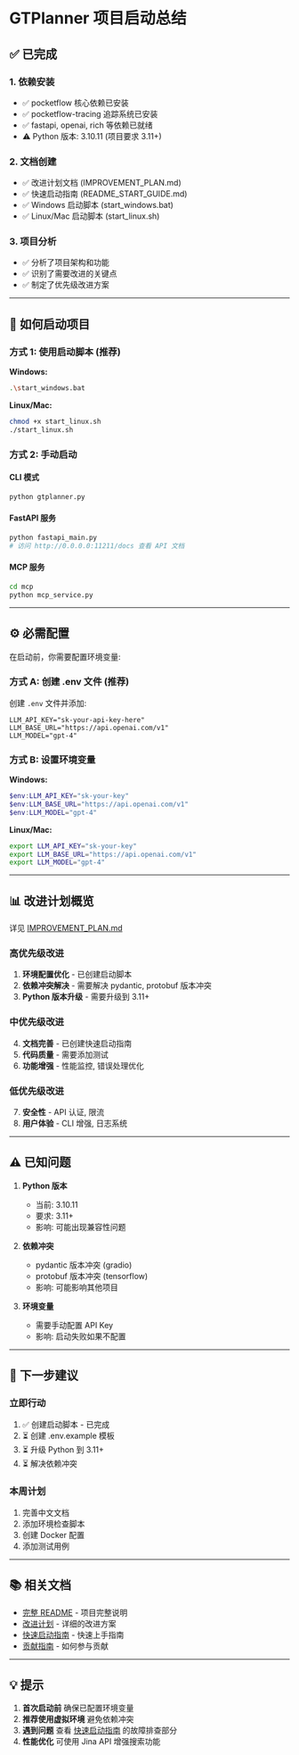 # GTPlanner 项目启动总结

## ✅ 已完成

### 1. 依赖安装
- ✅ pocketflow 核心依赖已安装
- ✅ pocketflow-tracing 追踪系统已安装
- ✅ fastapi, openai, rich 等依赖已就绪
- ⚠️ Python 版本: 3.10.11 (项目要求 3.11+)

### 2. 文档创建
- ✅ 改进计划文档 (IMPROVEMENT_PLAN.md)
- ✅ 快速启动指南 (README_START_GUIDE.md)
- ✅ Windows 启动脚本 (start_windows.bat)
- ✅ Linux/Mac 启动脚本 (start_linux.sh)

### 3. 项目分析
- ✅ 分析了项目架构和功能
- ✅ 识别了需要改进的关键点
- ✅ 制定了优先级改进方案

---

## 🚀 如何启动项目

### 方式 1: 使用启动脚本 (推荐)

**Windows:**
```bash
.\start_windows.bat
```

**Linux/Mac:**
```bash
chmod +x start_linux.sh
./start_linux.sh
```

### 方式 2: 手动启动

#### CLI 模式
```bash
python gtplanner.py
```

#### FastAPI 服务
```bash
python fastapi_main.py
# 访问 http://0.0.0.0:11211/docs 查看 API 文档
```

#### MCP 服务
```bash
cd mcp
python mcp_service.py
```

---

## ⚙️ 必需配置

在启动前，你需要配置环境变量:

### 方式 A: 创建 .env 文件 (推荐)

创建 `.env` 文件并添加:
```env
LLM_API_KEY="sk-your-api-key-here"
LLM_BASE_URL="https://api.openai.com/v1"
LLM_MODEL="gpt-4"
```

### 方式 B: 设置环境变量

**Windows:**
```powershell
$env:LLM_API_KEY="sk-your-key"
$env:LLM_BASE_URL="https://api.openai.com/v1"
$env:LLM_MODEL="gpt-4"
```

**Linux/Mac:**
```bash
export LLM_API_KEY="sk-your-key"
export LLM_BASE_URL="https://api.openai.com/v1"
export LLM_MODEL="gpt-4"
```

---

## 📊 改进计划概览

详见 [IMPROVEMENT_PLAN.md](IMPROVEMENT_PLAN.md)

### 高优先级改进
1. **环境配置优化** - 已创建启动脚本
2. **依赖冲突解决** - 需要解决 pydantic, protobuf 版本冲突
3. **Python 版本升级** - 需要升级到 3.11+

### 中优先级改进
4. **文档完善** - 已创建快速启动指南
5. **代码质量** - 需要添加测试
6. **功能增强** - 性能监控, 错误处理优化

### 低优先级改进
7. **安全性** - API 认证, 限流
8. **用户体验** - CLI 增强, 日志系统

---

## ⚠️ 已知问题

1. **Python 版本**
   - 当前: 3.10.11
   - 要求: 3.11+
   - 影响: 可能出现兼容性问题

2. **依赖冲突**
   - pydantic 版本冲突 (gradio)
   - protobuf 版本冲突 (tensorflow)
   - 影响: 可能影响其他项目

3. **环境变量**
   - 需要手动配置 API Key
   - 影响: 启动失败如果不配置

---

## 📝 下一步建议

### 立即行动
1. ✅ 创建启动脚本 - 已完成
2. ⏳ 创建 .env.example 模板
3. ⏳ 升级 Python 到 3.11+
4. ⏳ 解决依赖冲突

### 本周计划
1. 完善中文文档
2. 添加环境检查脚本
3. 创建 Docker 配置
4. 添加测试用例

---

## 📚 相关文档

- [完整 README](README_zh.md) - 项目完整说明
- [改进计划](IMPROVEMENT_PLAN.md) - 详细的改进方案
- [快速启动指南](README_START_GUIDE.md) - 快速上手指南
- [贡献指南](contribute_zh.md) - 如何参与贡献

---

## 💡 提示

1. **首次启动前** 确保已配置环境变量
2. **推荐使用虚拟环境** 避免依赖冲突
3. **遇到问题** 查看 [快速启动指南](README_START_GUIDE.md) 的故障排查部分
4. **性能优化** 可使用 Jina API 增强搜索功能

